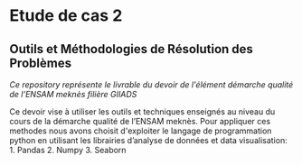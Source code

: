 # Etude de cas 2
## Outils et Méthodologies de Résolution des Problèmes

*Ce repository représente le livrable du devoir de l'élément démarche qualité de l’ENSAM meknès filière GIIADS*

Ce devoir vise à utiliser les outils et techniques enseignés au niveau du cours de la démarche qualité de l’ENSAM meknès.
Pour appliquer ces methodes nous avons choisit d'exploiter le langage de programmation python
en utilisant les librairies d’analyse de données et data visualisation:
    1. Pandas 
    2. Numpy 
    3. Seaborn



